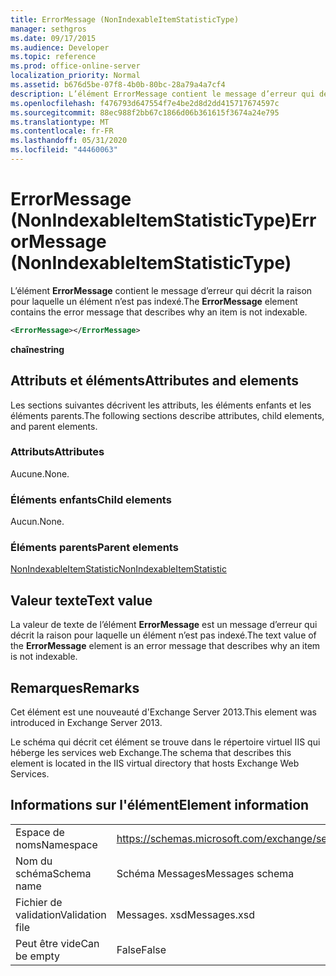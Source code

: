 ```yaml
---
title: ErrorMessage (NonIndexableItemStatisticType)
manager: sethgros
ms.date: 09/17/2015
ms.audience: Developer
ms.topic: reference
ms.prod: office-online-server
localization_priority: Normal
ms.assetid: b676d5be-07f8-4b0b-80bc-28a79a4a7cf4
description: L’élément ErrorMessage contient le message d’erreur qui décrit la raison pour laquelle un élément n’est pas indexé.
ms.openlocfilehash: f476793d647554f7e4be2d8d2dd415717674597c
ms.sourcegitcommit: 88ec988f2bb67c1866d06b361615f3674a24e795
ms.translationtype: MT
ms.contentlocale: fr-FR
ms.lasthandoff: 05/31/2020
ms.locfileid: "44460063"
---
```

# <a name="errormessage-nonindexableitemstatistictype"></a><span data-ttu-id="c1554-103">ErrorMessage (NonIndexableItemStatisticType)</span><span class="sxs-lookup"><span data-stu-id="c1554-103">ErrorMessage (NonIndexableItemStatisticType)</span></span>

<span data-ttu-id="c1554-104">L’élément **ErrorMessage** contient le message d’erreur qui décrit la raison pour laquelle un élément n’est pas indexé.</span><span class="sxs-lookup"><span data-stu-id="c1554-104">The **ErrorMessage** element contains the error message that describes why an item is not indexable.</span></span> 
  
```XML
<ErrorMessage></ErrorMessage>
```

 <span data-ttu-id="c1554-105">**chaîne**</span><span class="sxs-lookup"><span data-stu-id="c1554-105">**string**</span></span>
## <a name="attributes-and-elements"></a><span data-ttu-id="c1554-106">Attributs et éléments</span><span class="sxs-lookup"><span data-stu-id="c1554-106">Attributes and elements</span></span>

<span data-ttu-id="c1554-107">Les sections suivantes décrivent les attributs, les éléments enfants et les éléments parents.</span><span class="sxs-lookup"><span data-stu-id="c1554-107">The following sections describe attributes, child elements, and parent elements.</span></span>
  
### <a name="attributes"></a><span data-ttu-id="c1554-108">Attributs</span><span class="sxs-lookup"><span data-stu-id="c1554-108">Attributes</span></span>

<span data-ttu-id="c1554-109">Aucune.</span><span class="sxs-lookup"><span data-stu-id="c1554-109">None.</span></span>
  
### <a name="child-elements"></a><span data-ttu-id="c1554-110">Éléments enfants</span><span class="sxs-lookup"><span data-stu-id="c1554-110">Child elements</span></span>

<span data-ttu-id="c1554-111">Aucun.</span><span class="sxs-lookup"><span data-stu-id="c1554-111">None.</span></span>
  
### <a name="parent-elements"></a><span data-ttu-id="c1554-112">Éléments parents</span><span class="sxs-lookup"><span data-stu-id="c1554-112">Parent elements</span></span>

[<span data-ttu-id="c1554-113">NonIndexableItemStatistic</span><span class="sxs-lookup"><span data-stu-id="c1554-113">NonIndexableItemStatistic</span></span>](nonindexableitemstatistic.md)
  
## <a name="text-value"></a><span data-ttu-id="c1554-114">Valeur texte</span><span class="sxs-lookup"><span data-stu-id="c1554-114">Text value</span></span>

<span data-ttu-id="c1554-115">La valeur de texte de l’élément **ErrorMessage** est un message d’erreur qui décrit la raison pour laquelle un élément n’est pas indexé.</span><span class="sxs-lookup"><span data-stu-id="c1554-115">The text value of the **ErrorMessage** element is an error message that describes why an item is not indexable.</span></span> 
  
## <a name="remarks"></a><span data-ttu-id="c1554-116">Remarques</span><span class="sxs-lookup"><span data-stu-id="c1554-116">Remarks</span></span>

<span data-ttu-id="c1554-117">Cet élément est une nouveauté d'Exchange Server 2013.</span><span class="sxs-lookup"><span data-stu-id="c1554-117">This element was introduced in Exchange Server 2013.</span></span>
  
<span data-ttu-id="c1554-118">Le schéma qui décrit cet élément se trouve dans le répertoire virtuel IIS qui héberge les services web Exchange.</span><span class="sxs-lookup"><span data-stu-id="c1554-118">The schema that describes this element is located in the IIS virtual directory that hosts Exchange Web Services.</span></span>
  
## <a name="element-information"></a><span data-ttu-id="c1554-119">Informations sur l'élément</span><span class="sxs-lookup"><span data-stu-id="c1554-119">Element information</span></span>

|||
|:-----|:-----|
|<span data-ttu-id="c1554-120">Espace de noms</span><span class="sxs-lookup"><span data-stu-id="c1554-120">Namespace</span></span>  <br/> |https://schemas.microsoft.com/exchange/services/2006/messages  <br/> |
|<span data-ttu-id="c1554-121">Nom du schéma</span><span class="sxs-lookup"><span data-stu-id="c1554-121">Schema name</span></span>  <br/> |<span data-ttu-id="c1554-122">Schéma Messages</span><span class="sxs-lookup"><span data-stu-id="c1554-122">Messages schema</span></span>  <br/> |
|<span data-ttu-id="c1554-123">Fichier de validation</span><span class="sxs-lookup"><span data-stu-id="c1554-123">Validation file</span></span>  <br/> |<span data-ttu-id="c1554-124">Messages. xsd</span><span class="sxs-lookup"><span data-stu-id="c1554-124">Messages.xsd</span></span>  <br/> |
|<span data-ttu-id="c1554-125">Peut être vide</span><span class="sxs-lookup"><span data-stu-id="c1554-125">Can be empty</span></span>  <br/> |<span data-ttu-id="c1554-126">False</span><span class="sxs-lookup"><span data-stu-id="c1554-126">False</span></span>  <br/> |
   

